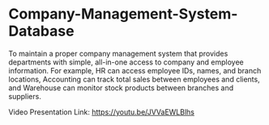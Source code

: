 # Company-Management-System-Database

To maintain a proper company management system that provides departments with simple, all-in-one access to company and employee information. For example, HR can access employee IDs, names, and branch locations, Accounting can track total sales between employees and clients, and Warehouse can monitor stock products between branches and suppliers.

Video Presentation Link: https://youtu.be/JVVaEWLBlhs

